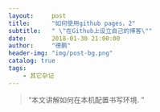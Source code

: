 ```yaml
---
layout:     post
title:      "如何使用github pages，2"
subtitle:   " \"在Github上设立自己的博客\""
date:       2018-01-30 21:00:00
author:     "德鹏"
header-img: "img/post-bg.png"
catalog: true
tags:
    - 其它杂记
---
```


> “本文讲解如何在本机配置书写环境. ”
